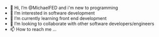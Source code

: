 - 👋 Hi, I’m @MichaelFED and i'm new to programming 
- 👀 I’m interested in software development
- 🌱 I’m currently learning front end development
- 💞️ I’m looking to collaborate with other software developers/engineers
- 📫 How to reach me ...

<!---
MichaelFED/MichaelFED is a ✨ special ✨ repository because its `README.md` (this file) appears on your GitHub profile.
You can click the Preview link to take a look at your changes.
--->

